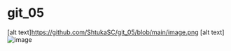# git_05
[alt text]https://github.com/ShtukaSC/git_05/blob/main/image.png
[alt text]![image](https://github.com/ShtukaSC/git_05/assets/157224251/770e6cd5-0426-4acb-8099-0fdb2ecea7c4)
